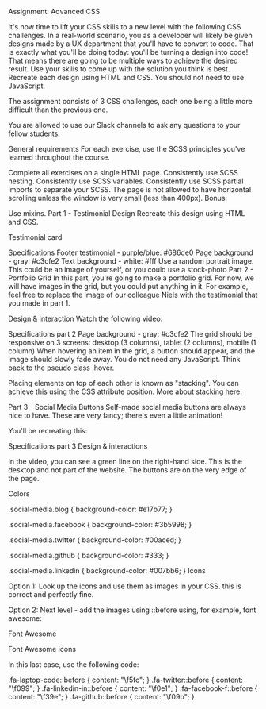 Assignment: Advanced CSS

It's now time to lift your CSS skills to a new level with the following CSS challenges. In a real-world scenario, you as a developer will likely be given designs made by a UX department that you'll have to convert to code. That is exactly what you'll be doing today: you'll be turning a design into code! That means there are going to be multiple ways to achieve the desired result. Use your skills to come up with the solution you think is best. Recreate each design using HTML and CSS. You should not need to use JavaScript.

The assignment consists of 3 CSS challenges, each one being a little more difficult than the previous one.

You are allowed to use our Slack channels to ask any questions to your fellow students.

General requirements
For each exercise, use the SCSS principles you've learned throughout the course.

Complete all exercises on a single HTML page.
Consistently use SCSS nesting.
Consistently use SCSS variables.
Consistently use SCSS partial imports to separate your SCSS.
The page is not allowed to have horizontal scrolling unless the window is very small (less than 400px).
Bonus:

Use mixins.
Part 1 - Testimonial
Design
Recreate this design using HTML and CSS.

Testimonial card

Specifications
Footer testimonial - purple/blue: #686de0
Page background - gray: #c3cfe2
Text background - white: #fff
Use a random portrait image. This could be an image of yourself, or you could use a stock-photo
Part 2 - Portfolio Grid
In this part, you're going to make a portfolio grid. For now, we will have images in the grid, but you could put anything in it. For example, feel free to replace the image of our colleague Niels with the testimonial that you made in part 1.

Design & interaction
Watch the following video:

Specifications part 2
Page background - gray: #c3cfe2
The grid should be responsive on 3 screens: desktop (3 columns), tablet (2 columns), mobile (1 column)
When hovering an item in the grid, a button should appear, and the image should slowly fade away.
You do not need any JavaScript. Think back to the pseudo class :hover.

Placing elements on top of each other is known as "stacking". You can achieve this using the CSS attribute position. More about stacking here.

Part 3 - Social Media Buttons
Self-made social media buttons are always nice to have. These are very fancy; there's even a little animation!

You'll be recreating this:

Specifications part 3
Design & interactions

In the video, you can see a green line on the right-hand side. This is the desktop and not part of the website. The buttons are on the very edge of the page.

Colors

.social-media.blog {
background-color: #e17b77;
}

.social-media.facebook {
background-color: #3b5998;
}

.social-media.twitter {
background-color: #00aced;
}

.social-media.github {
background-color: #333;
}

.social-media.linkedin {
background-color: #007bb6;
}
Icons

Option 1: Look up the icons and use them as images in your CSS. this is correct and perfectly fine.

Option 2: Next level - add the images using ::before using, for example, font awesome:

Font Awesome

Font Awesome icons

In this last case, use the following code:

.fa-laptop-code::before {
content: "\f5fc";
}
.fa-twitter::before {
content: "\f099";
}
.fa-linkedin-in::before {
content: "\f0e1";
}
.fa-facebook-f::before {
content: "\f39e";
}
.fa-github::before {
content: "\f09b";
}
